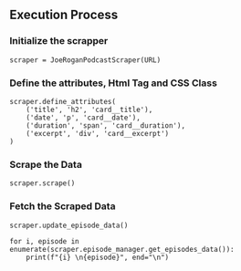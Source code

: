 ## Execution Process

### Initialize the scrapper
```
scraper = JoeRoganPodcastScraper(URL)
```
### Define the attributes, Html Tag and CSS Class
```
scraper.define_attributes(
    ('title', 'h2', 'card__title'),
    ('date', 'p', 'card__date'),
    ('duration', 'span', 'card__duration'),
    ('excerpt', 'div', 'card__excerpt')
)
```

### Scrape the Data
```
scraper.scrape()
```

### Fetch the Scraped Data

```
scraper.update_episode_data()

for i, episode in enumerate(scraper.episode_manager.get_episodes_data()):
    print(f"{i} \n{episode}", end="\n")
```
